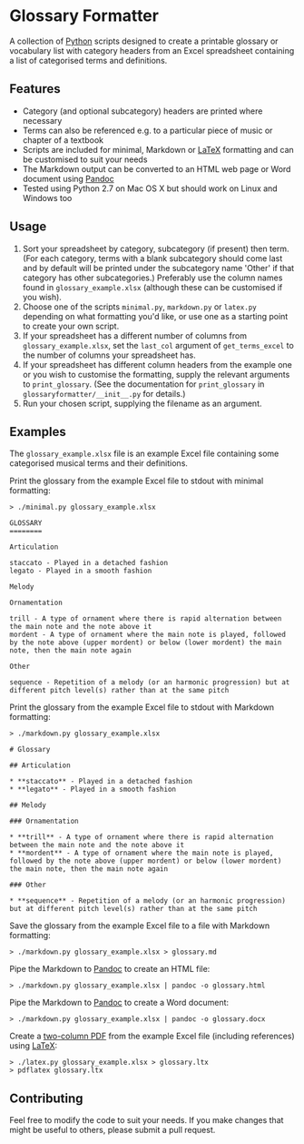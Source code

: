 # Glossary Formatter

A collection of [Python](https://www.python.org) scripts designed to create a printable glossary or vocabulary list with category headers from an Excel spreadsheet containing a list of categorised terms and definitions.

## Features

* Category (and optional subcategory) headers are printed where necessary
* Terms can also be referenced e.g. to a particular piece of music or chapter of a textbook
* Scripts are included for minimal, Markdown or [LaTeX](http://www.latex-project.org) formatting and can be customised to suit your needs
* The Markdown output can be converted to an HTML web page or Word document using [Pandoc](http://pandoc.org) 
* Tested using Python 2.7 on Mac OS X but should work on Linux and Windows too

## Usage

1. Sort your spreadsheet by category, subcategory (if present) then term. (For each category, terms with a blank subcategory should come last and by default will be printed under the subcategory name 'Other' if that category has other subcategories.) Preferably use the column names found in `glossary_example.xlsx` (although these can be customised if you wish).
1. Choose one of the scripts `minimal.py`, `markdown.py` or `latex.py` depending on what formatting you'd like, or use one as a starting point to create your own script.
1. If your spreadsheet has a different number of columns from `glossary_example.xlsx`, set the `last_col` argument of `get_terms_excel` to the number of columns your spreadsheet has.
1. If your spreadsheet has different column headers from the example one or you wish to customise the formatting, supply the relevant arguments to `print_glossary`. (See the documentation for `print_glossary` in `glossaryformatter/__init__.py` for details.)
1. Run your chosen script, supplying the filename as an argument.

## Examples

The `glossary_example.xlsx` file is an example Excel file containing some categorised musical terms and their definitions.

Print the glossary from the example Excel file to stdout with minimal formatting:

```
> ./minimal.py glossary_example.xlsx

GLOSSARY
========

Articulation

staccato - Played in a detached fashion
legato - Played in a smooth fashion

Melody

Ornamentation

trill - A type of ornament where there is rapid alternation between the main note and the note above it
mordent - A type of ornament where the main note is played, followed by the note above (upper mordent) or below (lower mordent) the main note, then the main note again

Other

sequence - Repetition of a melody (or an harmonic progression) but at different pitch level(s) rather than at the same pitch
```

Print the glossary from the example Excel file to stdout with Markdown formatting:

```
> ./markdown.py glossary_example.xlsx

# Glossary

## Articulation

* **staccato** - Played in a detached fashion
* **legato** - Played in a smooth fashion

## Melody

### Ornamentation

* **trill** - A type of ornament where there is rapid alternation between the main note and the note above it
* **mordent** - A type of ornament where the main note is played, followed by the note above (upper mordent) or below (lower mordent) the main note, then the main note again

### Other

* **sequence** - Repetition of a melody (or an harmonic progression) but at different pitch level(s) rather than at the same pitch
```

Save the glossary from the example Excel file to a file with Markdown formatting:

	> ./markdown.py glossary_example.xlsx > glossary.md

Pipe the Markdown to [Pandoc](http://pandoc.org) to create an HTML file:

	> ./markdown.py glossary_example.xlsx | pandoc -o glossary.html

Pipe the Markdown to [Pandoc](http://pandoc.org) to create a Word document:

	> ./markdown.py glossary_example.xlsx | pandoc -o glossary.docx

Create a [two-column PDF](example.pdf) from the example Excel file (including references) using [LaTeX](http://www.latex-project.org):

	> ./latex.py glossary_example.xlsx > glossary.ltx
	> pdflatex glossary.ltx

## Contributing

Feel free to modify the code to suit your needs. If you make changes that might be useful to others, please submit a pull request.
